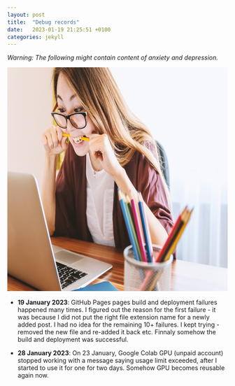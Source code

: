 ```yaml
---
layout: post
title:  "Debug records"
date:   2023-01-19 21:25:51 +0100
categories: jekyll
---
```

*Warning: The following might contain content of anxiety and depression.*

<p style="text-align:center;"><img
  src="/images/laptop-3087585_1920.jpg"
  alt="debug struggle"
  width="768"
  height="512"/>
</p>

- **19 January 2023**: GitHub Pages pages build and deployment failures happened many times. I figured out the reason for the first failure - it was because I did not put the right file extension name for a newly added post. I had no idea for the remaining 10+ failures. I kept trying - removed the new file and re-added it back etc. Finnaly somehow the build and deployment was successful. 

- **28 January 2023**: On 23 January, Google Colab GPU (unpaid account) stopped working with a message saying usage limit exceeded, after I started to use it for one for two days. Somehow GPU becomes reusable again now. 
